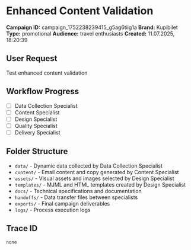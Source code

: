 # Enhanced Content Validation

**Campaign ID:** campaign_1752238239415_g5ag6tiig1a
**Brand:** Kupibilet
**Type:** promotional
**Audience:** travel enthusiasts
**Created:** 11.07.2025, 18:20:39

## User Request
Test enhanced content validation

## Workflow Progress
- [ ] Data Collection Specialist
- [ ] Content Specialist  
- [ ] Design Specialist
- [ ] Quality Specialist
- [ ] Delivery Specialist

## Folder Structure

- `data/` - Dynamic data collected by Data Collection Specialist
- `content/` - Email content and copy generated by Content Specialist
- `assets/` - Visual assets and images selected by Design Specialist
- `templates/` - MJML and HTML templates created by Design Specialist
- `docs/` - Technical specifications and documentation
- `handoffs/` - Data transfer files between specialists
- `exports/` - Final campaign deliverables
- `logs/` - Process execution logs

## Trace ID
`none`
